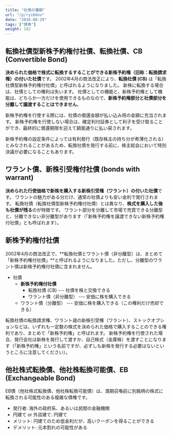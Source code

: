 ```yaml
---
title: "社債の種類"
url: "/p/ryi6dov"
date: "2016-08-29"
tags: ["債券"]
weight: 102
---
```


転換社債型新株予約権付社債、転換社債、CB (Convertible Bond)
----

**決められた価格で株式に転換するすることができる新株予約権（旧称：転換請求権）の付いた社債**です。
2002年4月の商法改正により、**転換社債 (CB)** は「転換社債型新株予約権付社債」と呼ばれるようになりました。
新株に転換する場合は、社債としての権利は失います。
社債としての機能と、新株予約権として機能は、どちらか一方だけを使用できるものなので、**新株予約権部分と社債部分を分離して譲渡することはできません**。

新株予約権を行使する際には、社債の償還金額が払い込み用の金額に充当されます。
新株予約権を行使しない場合は、確定利付証券として利子を受け取ることができ、最終的に償還期限を迎えて額面通りに払い戻されます。

新株予約権の設定条件によっては有利発行（既存株主の持ち分が希薄化される）とみなされることがあるため、転換社債を発行する前に、株主総会において特別決議が必要になることもあります。


ワラント債、新株引受権付社債 (bonds with warrant)
----

**決められた行使価格で新株を購入する新株引受権（ワラント）の付いた社債**です。
ワラントの魅力がある分だけ、通常の社債よりも安い金利で発行されます。
転換社債（転換社債型新株予約権付社債）とは異なり、**株式を購入した後も社債が残る**のが特徴です。
ワラント部分を分離して市場で売買できる分離型と、分離できない非分離型があります（「新株予約権を譲渡できない新株予約権付社債」とも呼ばれます）。


新株予約権付社債
----

2002年4月の商法改正で、**転換社債とワラント債（非分離型）は、まとめて「新株予約権付社債」**と呼ばれるようになりました。ただし、分離型のワラント債は新株予約権付社債に含まれません。

- 社債
    - <b>新株予約権付社債</b>
        - 転換社債 (CB)  --- 社債を株と交換できる
        - ワラント債（非分離型） --- 安価に株を購入できる
    - ワラント債（分離型） --- 安価に株を購入できる（この権利だけ売却できる）

転換社債の転換請求権、ワラント歳の新株引受権（ワラント）、ストックオプションなどは、いずれも一定数の株式を決められた価格で購入することのできる権利であり、まとめて「新株予約権」と呼ばれます。
新株予約権を行使された場合、発行会社は新株を発行して渡すか、自己株式（金庫株）を渡すことになります（「新株予約権」という名前ですが、必ずしも新株を発行する必要はないというところに注意してください）。


他社株式転換債、他社株転換可能債、EB (Exchangeable Bond)
----

EB債（他社株式転換債、他社株転換可能債）は、満期召喚前に別銘柄の株式に転換される可能性のある複雑な債権です。

- 発行者: 海外の政府系、あるいは民間の金融機関
- 円建て or 外貨建て: 円建て
- メリット: 円建てのため低金利だが、高いクーポンを得ることができる
- デメリット: 元本割れの可能性がある

